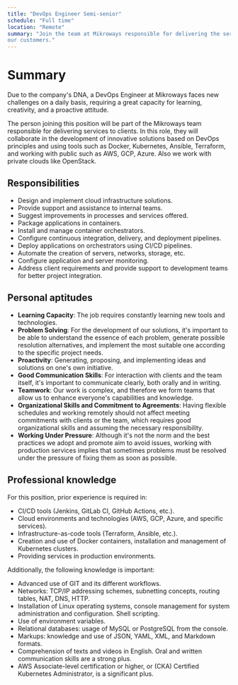 ```yaml
---
title: "DevOps Engineer Semi-senior"
schedule: "Full time"
location: "Remote"
summary: "Join the team at Mikroways responsible for delivering the service to
our customers."
---
```


# Summary

Due to the company's DNA, a DevOps Engineer at Mikroways faces new challenges on
a daily basis, requiring a great capacity for learning, creativity, and a
proactive attitude.

The person joining this position will be part of the Mikroways team responsible
for delivering services to clients. In this role, they will collaborate in the
development of innovative solutions based on DevOps principles and using tools
such as Docker, Kubernetes, Ansible, Terraform, and working with public such as
AWS, GCP, Azure. Also we work with private clouds like OpenStack.

## Responsibilities

* Design and implement cloud infrastructure solutions.
* Provide support and assistance to internal teams.
* Suggest improvements in processes and services offered.
* Package applications in containers.
* Install and manage container orchestrators.
* Configure continuous integration, delivery, and deployment pipelines.
* Deploy applications on orchestrators using CI/CD pipelines.
* Automate the creation of servers, networks, storage, etc.
* Configure application and server monitoring.
* Address client requirements and provide support to development teams for
  better project integration.

## Personal aptitudes

* **Learning Capacity**: The job requires constantly learning new tools and
  technologies.
* **Problem Solving**: For the development of our solutions, it's important to
  be able to understand the essence of each problem, generate possible
  resolution alternatives, and implement the most suitable one according to the
  specific project needs.
* **Proactivity**: Generating, proposing, and implementing ideas and solutions
  on one's own initiative.
* **Good Communication Skills**: For interaction with clients and the team
  itself, it's important to communicate clearly, both orally and in writing.
* **Teamwork**: Our work is complex, and therefore we form teams that allow us
  to enhance everyone's capabilities and knowledge.
* **Organizational Skills and Commitment to Agreements**: Having flexible
  schedules and working remotely should not affect meeting commitments with
  clients or the team, which requires good organizational skills and assuming
  the necessary responsibility.
* **Working Under Pressure**: Although it's not the norm and the best practices
  we adopt and promote aim to avoid issues, working with production services
  implies that sometimes problems must be resolved under the pressure of fixing
  them as soon as possible.

## Professional knowledge

For this position, prior experience is required in:

* CI/CD tools (Jenkins, GitLab CI, GitHub Actions, etc.).
* Cloud environments and technologies (AWS, GCP, Azure, and specific services).
* Infrastructure-as-code tools (Terraform, Ansible, etc.).
* Creation and use of Docker containers, installation and management of
  Kubernetes clusters.
* Providing services in production environments.

Additionally, the following knowledge is important:

* Advanced use of GIT and its different workflows.
* Networks: TCP/IP addressing schemes, subnetting concepts, routing tables, NAT,
  DNS, HTTP.
* Installation of Linux operating systems, console management for system
  administration and configuration. Shell scripting.
* Use of environment variables.
* Relational databases: usage of MySQL or PostgreSQL from the console.
* Markups: knowledge and use of JSON, YAML, XML, and Markdown formats.
* Comprehension of texts and videos in English. Oral and written communication
  skills are a strong plus.
* AWS Associate-level certification or higher, or (CKA) Certified Kubernetes
  Administrator, is a significant plus.
